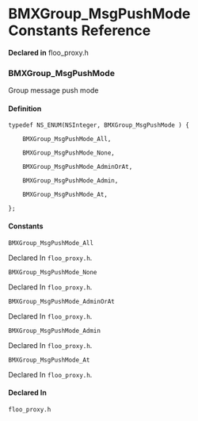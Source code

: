 # BMXGroup_MsgPushMode Constants Reference

  **Declared in** floo_proxy.h  

### BMXGroup_MsgPushMode

Group message push mode

#### Definition
    typedef NS_ENUM(NSInteger, BMXGroup_MsgPushMode ) {   
        
        BMXGroup_MsgPushMode_All,
        
        BMXGroup_MsgPushMode_None,
        
        BMXGroup_MsgPushMode_AdminOrAt,
        
        BMXGroup_MsgPushMode_Admin,
        
        BMXGroup_MsgPushMode_At,
        
    };

#### Constants

<a name="" title="BMXGroup_MsgPushMode_All"></a><code>BMXGroup_MsgPushMode_All</code>

   Declared In `floo_proxy.h`.

<a name="" title="BMXGroup_MsgPushMode_None"></a><code>BMXGroup_MsgPushMode_None</code>

   Declared In `floo_proxy.h`.

<a name="" title="BMXGroup_MsgPushMode_AdminOrAt"></a><code>BMXGroup_MsgPushMode_AdminOrAt</code>

   Declared In `floo_proxy.h`.

<a name="" title="BMXGroup_MsgPushMode_Admin"></a><code>BMXGroup_MsgPushMode_Admin</code>

   Declared In `floo_proxy.h`.

<a name="" title="BMXGroup_MsgPushMode_At"></a><code>BMXGroup_MsgPushMode_At</code>

   Declared In `floo_proxy.h`.

#### Declared In
`floo_proxy.h`

